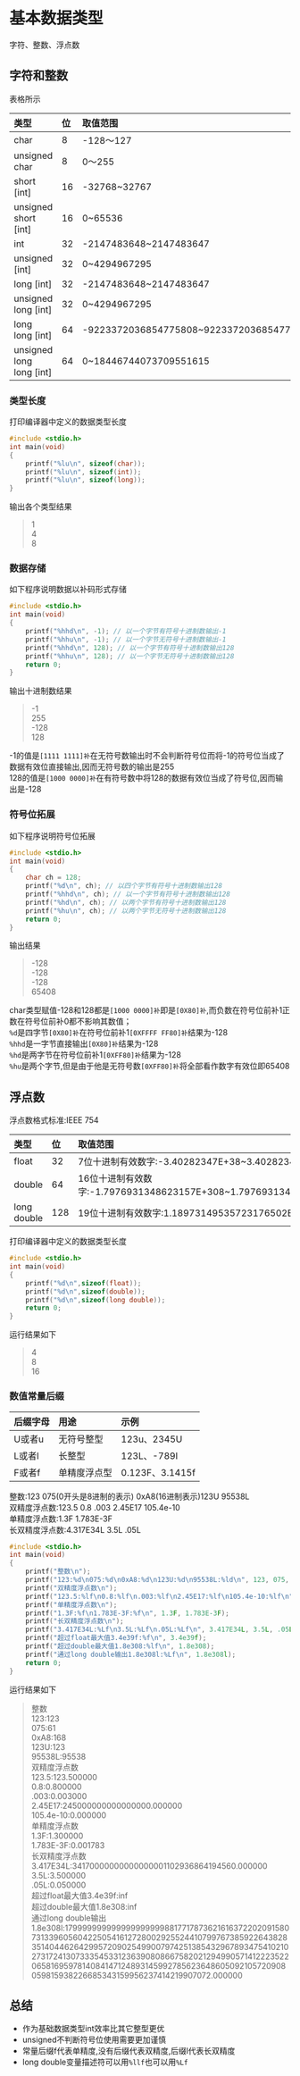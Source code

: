 # 基本数据类型

字符、整数、浮点数

## 字符和整数

表格所示

| 类型 | 位 | 取值范围 |
| :--- | :--- | :--- |
| char | 8 | -128～127 |
| unsigned char | 8 | 0～255 |
| short \[int\] | 16 | -32768~32767 |
| unsigned short \[int\] | 16 | 0~65536 |
| int | 32 | -2147483648~2147483647 |
| unsigned \[int\] | 32 | 0~4294967295 |
| long \[int\] | 32 | -2147483648~2147483647 |
| unsigned long \[int\] | 32 | 0~4294967295 |
| long long \[int\] | 64 | -9223372036854775808~9223372036854775807 |
| unsigned long long \[int\] | 64 | 0~18446744073709551615 |

### 类型长度

打印编译器中定义的数据类型长度

```cpp
#include <stdio.h>
int main(void)
{
    printf("%lu\n", sizeof(char));
    printf("%lu\n", sizeof(int));
    printf("%lu\n", sizeof(long));
}
```

输出各个类型结果

> 1  
> 4  
> 8

### 数据存储

如下程序说明数据以补码形式存储

```cpp
#include <stdio.h>
int main(void)
{
    printf("%hhd\n", -1); // 以一个字节有符号十进制数输出-1
    printf("%hhu\n", -1); // 以一个字节无符号十进制数输出-1
    printf("%hhd\n", 128); // 以一个字节有符号十进制数输出128
    printf("%hhu\n", 128); // 以一个字节无符号十进制数输出128
    return 0;
}
```

输出十进制数结果

> -1  
> 255  
> -128  
> 128

-1的值是`[1111 1111]补`在无符号数输出时不会判断符号位而将-1的符号位当成了数据有效位直接输出,因而无符号数的输出是255  
128的值是`[1000 0000]补`在有符号数中将128的数据有效位当成了符号位,因而输出是-128

### 符号位拓展

如下程序说明符号位拓展

```cpp
#include <stdio.h>
int main(void)
{
    char ch = 128;
    printf("%d\n", ch); // 以四个字节有符号十进制数输出128
    printf("%hhd\n", ch); // 以一个字节有符号十进制数输出128
    printf("%hd\n", ch); // 以两个字节有符号十进制数输出128
    printf("%hu\n", ch); // 以两个字节无符号十进制数输出128
    return 0;
}
```

输出结果

> -128  
> -128  
> -128  
> 65408

char类型赋值-128和128都是`[1000 0000]补`即是`[0X80]补`,而负数在符号位前补1正数在符号位前补0都不影响其数值；  
`%d`是四字节`[0X80]补`在符号位前补1`[0XFFFF FF80]补`结果为-128  
`%hhd`是一字节直接输出`[0X80]补`结果为-128  
`%hd`是两字节在符号位前补1`[0XFF80]补`结果为-128  
`%hu`是两个字节,但是由于他是无符号数`[0XFF80]补`将全部看作数字有效位即65408

## 浮点数

浮点数格式标准:IEEE 754

| 类型 | 位 | 取值范围 |
| :--- | :--- | :--- |
| float | 32 | 7位十进制有效数字:-3.40282347E+38~3.40282347E+38 |
| double | 64 | 16位十进制有效数字:-1.7976931348623157E+308~1.7976931348623157E+308 |
| long double | 128 | 19位十进制有效数字:1.18973149535723176502E+4932 |

打印编译器中定义的数据类型长度

```cpp
#include <stdio.h>
int main(void)
{
    printf("%d\n",sizeof(float));
    printf("%d\n",sizeof(double));
    printf("%d\n",sizeof(long double));
    return 0;
}
```

运行结果如下

> 4  
> 8  
> 16

### 数值常量后缀

| 后缀字母 | 用途 | 示例 |
| :--- | :--- | :--- |
| U或者u | 无符号整型 | 123u、2345U |
| L或者l | 长整型 | 123L、-789l |
| F或者f | 单精度浮点型 | 0.123F、3.1415f |

整数:123 075\(0开头是8进制的表示\) 0xA8\(16进制表示\)123U 95538L  
双精度浮点数:123.5 0.8 .003 2.45E17 105.4e-10  
单精度浮点数:1.3F 1.783E-3F  
长双精度浮点数:4.317E34L 3.5L .05L

```cpp
#include <stdio.h>
int main(void)
{
    printf("整数\n");
    printf("123:%d\n075:%d\n0xA8:%d\n123U:%d\n95538L:%ld\n", 123, 075, 0xA8, 123U, 95538L);
    printf("双精度浮点数\n");
    printf("123.5:%lf\n0.8:%lf\n.003:%lf\n2.45E17:%lf\n105.4e-10:%lf\n", 123.5, 0.8, .003, 2.45E17, 105.4e-10);
    printf("单精度浮点数\n");
    printf("1.3F:%f\n1.783E-3F:%f\n", 1.3F, 1.783E-3F);
    printf("长双精度浮点数\n");
    printf("3.417E34L:%Lf\n3.5L:%Lf\n.05L:%Lf\n", 3.417E34L, 3.5L, .05L);
    printf("超过float最大值3.4e39f:%f\n", 3.4e39f);
    printf("超过double最大值1.8e308:%lf\n", 1.8e308);
    printf("通过long double输出1.8e308l:%Lf\n", 1.8e308l);
    return 0;
}
```

运行结果如下

> 整数  
> 123:123  
> 075:61  
> 0xA8:168  
> 123U:123  
> 95538L:95538  
> 双精度浮点数  
> 123.5:123.500000  
> 0.8:0.800000  
> .003:0.003000  
> 2.45E17:245000000000000000.000000  
> 105.4e-10:0.000000  
> 单精度浮点数  
> 1.3F:1.300000  
> 1.783E-3F:0.001783  
> 长双精度浮点数  
> 3.417E34L:34170000000000000001102936864194560.000000  
> 3.5L:3.500000  
> .05L:0.050000  
> 超过float最大值3.4e39f:inf  
> 超过double最大值1.8e308:inf  
> 通过long double输出1.8e308l:179999999999999999999881771787362161637220209158073133960560422505416127280029255244107997673859226438283514044626429957209025499007974251385432967893475410210273172413073335453312363908086675820212949905714122235220658169597814084147124893145992785623648605092105720908059815938226685343159956237414219907072.000000

## 总结

* 作为基础数据类型int效率比其它整型更优
* unsigned不判断符号位使用需要更加谨慎
* 常量后缀f代表单精度,没有后缀代表双精度,后缀l代表长双精度
* long double变量描述符可以用`%llf`也可以用`%Lf`



